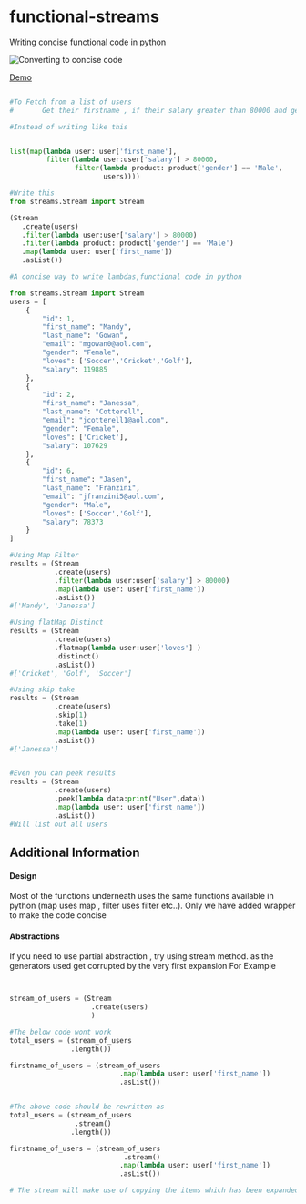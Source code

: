 # functional-streams
Writing concise functional code in python

![Converting to concise code](https://github.com/muthuishere/python-streams/blob/main/assets/pythonstreams.png?raw=true)


<a target="_blank" href="https://www.youtube.com/watch?v=AcQcxh0VQv0">Demo </a>


```python

#To Fetch from a list of users
#       Get their firstname , if their salary greater than 80000 and gender is male

#Instead of writing like this


list(map(lambda user: user['first_name'],  
         filter(lambda user:user['salary'] > 80000, 
                filter(lambda product: product['gender'] == 'Male',
                       users))))

#Write this
from streams.Stream import Stream

(Stream
   .create(users)
   .filter(lambda user:user['salary'] > 80000)
   .filter(lambda product: product['gender'] == 'Male')
   .map(lambda user: user['first_name'])
   .asList())

#A concise way to write lambdas,functional code in python

```

```python
from streams.Stream import Stream
users = [
    {
        "id": 1,
        "first_name": "Mandy",
        "last_name": "Gowan",
        "email": "mgowan0@aol.com",
        "gender": "Female",
        "loves": ['Soccer','Cricket','Golf'],
        "salary": 119885
    },
    {
        "id": 2,
        "first_name": "Janessa",
        "last_name": "Cotterell",
        "email": "jcotterell1@aol.com",
        "gender": "Female",
        "loves": ['Cricket'],
        "salary": 107629
    },
    {
        "id": 6,
        "first_name": "Jasen",
        "last_name": "Franzini",
        "email": "jfranzini5@aol.com",
        "gender": "Male",
        "loves": ['Soccer','Golf'],
        "salary": 78373
    }
]

#Using Map Filter 
results = (Stream
           .create(users)
           .filter(lambda user:user['salary'] > 80000)
           .map(lambda user: user['first_name'])
           .asList())
#['Mandy', 'Janessa']

#Using flatMap Distinct 
results = (Stream
           .create(users)
           .flatmap(lambda user:user['loves'] )
           .distinct()
           .asList())
#['Cricket', 'Golf', 'Soccer']

#Using skip take 
results = (Stream
           .create(users)
           .skip(1)
           .take(1)
           .map(lambda user: user['first_name'])
           .asList())
#['Janessa']


#Even you can peek results
results = (Stream
           .create(users)
           .peek(lambda data:print("User",data))
           .map(lambda user: user['first_name'])
           .asList())
#Will list out all users

```

## Additional Information
#### Design
Most of the functions underneath uses the same functions available in python (map uses map , filter uses filter etc..).
Only we have added wrapper to make the code concise


#### Abstractions
If you need to use partial abstraction , try using stream method. 
        as the generators used get corrupted by the very first expansion
For Example

```python


stream_of_users = (Stream
                    .create(users)
                    )

#The below code wont work
total_users = (stream_of_users
               .length())

firstname_of_users = (stream_of_users           
                           .map(lambda user: user['first_name'])
                           .asList())


#The above code should be rewritten as
total_users = (stream_of_users
                .stream()
               .length())

firstname_of_users = (stream_of_users
                            .stream()
                           .map(lambda user: user['first_name'])
                           .asList())

# The stream will make use of copying the items which has been expanded 

```
